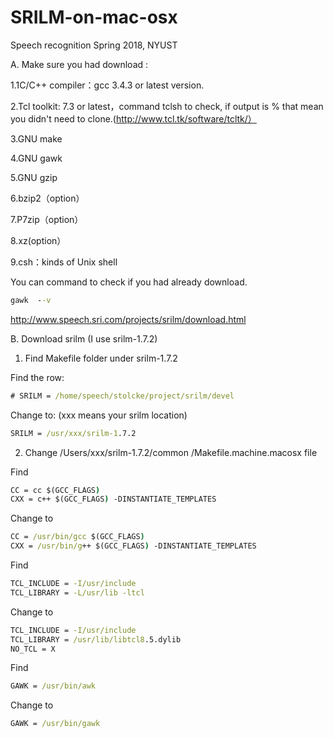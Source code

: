 # SRILM-on-mac-osx
Speech recognition Spring 2018, NYUST

A. Make sure you had download :

1.1C/C++ compiler：gcc 3.4.3 or latest version.

2.Tcl toolkit: 7.3 or latest，command tclsh to check, if output is % that mean you didn't need to clone.(http://www.tcl.tk/software/tcltk/）

3.GNU make

4.GNU gawk

5.GNU gzip

6.bzip2（option）

7.P7zip（option）

8.xz(option）

9.csh：kinds of Unix shell

You can command to check if you had already download.
```cmd
gawk  --v
```
http://www.speech.sri.com/projects/srilm/download.html

B. Download srilm  (I use srilm-1.7.2)

1. Find Makefile folder under srilm-1.7.2

Find the row:
```cmd
# SRILM = /home/speech/stolcke/project/srilm/devel 
```
Change to:  (xxx means your srilm location)
```cmd
SRILM = /usr/xxx/srilm-1.7.2  
```
2. Change /Users/xxx/srilm-1.7.2/common /Makefile.machine.macosx file

Find
```cmd
CC = cc $(GCC_FLAGS) 
CXX = c++ $(GCC_FLAGS) -DINSTANTIATE_TEMPLATES
```
Change to
```cmd
CC = /usr/bin/gcc $(GCC_FLAGS) 
CXX = /usr/bin/g++ $(GCC_FLAGS) -DINSTANTIATE_TEMPLATES 
```
Find
```cmd
TCL_INCLUDE = -I/usr/include 
TCL_LIBRARY = -L/usr/lib -ltcl 
```
Change to
```cmd
TCL_INCLUDE = -I/usr/include 
TCL_LIBRARY = /usr/lib/libtcl8.5.dylib 
NO_TCL = X
```
Find
```cmd
GAWK = /usr/bin/awk 
```
Change to
```cmd
GAWK = /usr/bin/gawk
```
